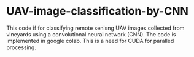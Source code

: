 # UAV-image-classification-by-CNN
This code if for classifying remote senisng UAV images collected from vineyards using a convolutional neural network (CNN).
The code is implemented in google colab. 
This is a need for CUDA for paralled processing.
